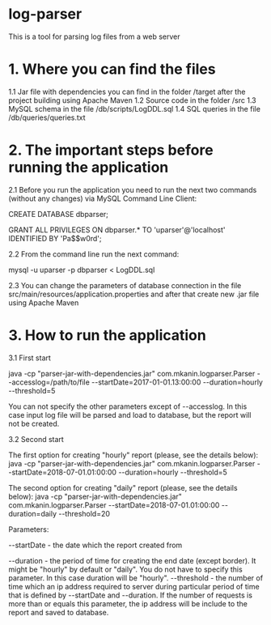 # log-parser
This is a tool for parsing log files from a web server

# 1. Where you can find the files

1.1 Jar file with dependencies you can find in the folder /target after the project building using Apache Maven
1.2 Source code in the folder /src
1.3 MySQL schema in the file /db/scripts/LogDDL.sql
1.4 SQL queries in the file /db/queries/queries.txt


# 2. The important steps before running the application

2.1 Before you run the application you need to run the next two commands (without any changes) via MySQL Command Line Client:

CREATE DATABASE dbparser;

GRANT ALL PRIVILEGES ON dbparser.* TO 'uparser'@'localhost' IDENTIFIED BY 'Pa$$w0rd';

2.2 From the command line run the next command:

mysql -u uparser -p dbparser < LogDDL.sql

2.3 You can change the parameters of database connection in the file src/main/resources/application.properties and after that create new .jar file using Apache Maven


# 3. How to run the application

3.1 First start

java -cp "parser-jar-with-dependencies.jar" com.mkanin.logparser.Parser --accesslog=/path/to/file --startDate=2017-01-01.13:00:00 --duration=hourly --threshold=5

You can not specify the other parameters except of --accesslog. In this case input log file will be parsed and load to database, but the report will not be created.

3.2 Second start

The first option for creating "hourly" report (please, see the details below):
java -cp "parser-jar-with-dependencies.jar" com.mkanin.logparser.Parser --startDate=2018-07-01.01:00:00 --duration=hourly --threshold=5


The second option for creating "daily" report (please, see the details below):
java -cp "parser-jar-with-dependencies.jar" com.mkanin.logparser.Parser --startDate=2018-07-01.01:00:00 --duration=daily --threshold=20


Parameters:

--startDate - the date which the report created from

--duration - the period of time for creating the end date (except border). It might be "hourly" by default or "daily". You do not have to specify this parameter.
             In this case duration will be "hourly".
--threshold - the number of time which an ip address required to server during particular period of time that is defined by --startDate and --duration. If the number 
              of requests is more than or equals this parameter, the ip address will be include to the report and saved to database.  
